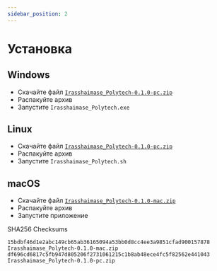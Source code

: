 ```yaml
---
sidebar_position: 2
---
```


# Установка

## Windows

-   Скачайте файл [`Irasshaimase_Polytech-0.1.0-pc.zip`](https://github.com/Nikilireous/irasshaimase-to-polytech/releases/download/v0.1.0/Irasshaimase_Polytech-0.1.0-pc.zip)
-   Распакуйте архив
-   Запустите `Irasshaimase_Polytech.exe`

## Linux

-   Скачайте файл [`Irasshaimase_Polytech-0.1.0-pc.zip`](https://github.com/Nikilireous/irasshaimase-to-polytech/releases/download/v0.1.0/Irasshaimase_Polytech-0.1.0-pc.zip)
-   Распакуйте архив
-   Запустите `Irasshaimase_Polytech.sh`

## macOS

-   Скачайте файл [`Irasshaimase_Polytech-0.1.0-mac.zip`](https://github.com/Nikilireous/irasshaimase-to-polytech/releases/download/v0.1.0/Irasshaimase_Polytech-0.1.0-mac.zip)
-   Распакуйте архив
-   Запустите приложение

SHA256 Checksums

```
15bdbf46d1e2abc149cb65ab36165094a53bb0d8cc4ee3a9851cfad900157878  Irasshaimase_Polytech-0.1.0-mac.zip
df696cd6817c5fb947d805206f2731061215c1b8ab48ece4fc5f82562e441043  Irasshaimase_Polytech-0.1.0-pc.zip
```
